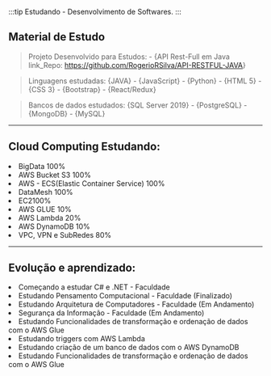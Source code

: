 :::tip 
 Estudando - Desenvolvimento de Softwares.
:::

<h2 color: #0E446D >Material de Estudo</h2>

 > Projeto Desenvolvido para Estudos:
    - {API Rest-Full em Java link_Repo: <a>https://github.com/RogerioRSilva/API-RESTFUL-JAVA</a>}

 > Linguagens estudadas: 
    {JAVA} - {JavaScript} - {Python} - {HTML 5} - {CSS 3} - {Bootstrap} - {React/Redux}
 
 > Bancos de dados estudados:
    {SQL Server 2019} - {PostgreSQL} - {MongoDB} - {MySQL}
 <hr>
 
 <h2 color: #0E446D>Cloud Computing Estudando:</h2>
     <li>BigData <span>100%</span></li>
     <li>AWS Bucket S3 <span>100%</span></li> 
     <li>AWS - ECS(Elastic Container Service) <span>100%</span></li> 
     <li>DataMesh <span>100%</span></li>
     <li>EC2<span>100%</span></li>
     <li>AWS GLUE <span>10%</span></li>
     <li>AWS Lambda <span>20%</span></li>
     <li>AWS DynamoDB <span>10%</span></li>
     <li>VPC, VPN e SubRedes <span>80%</span></li>

<hr>

 <h2 color: #0E446D>Evolução e aprendizado:</h2>
 <li>Começando a estudar C# e .NET - Faculdade</li>
 <li>Estudando Pensamento Computacional - Faculdade (Finalizado)</li>
 <li>Estudando Arquitetura de Computadores - Faculdade (Em Andamento)</li>
 <li>Segurança da Informação - Faculdade (Em Andamento)</li>
 <li>Estudando Funcionalidades de transformação e ordenação de dados com o AWS Glue</li>
 <li>Estudando triggers com AWS Lambda</li>
 <li>Estudando criação de um banco de dados com o AWS DynamoDB</li>
 <li>Estudando Funcionalidades de transformação e ordenação de dados com o AWS Glue</li>
   
